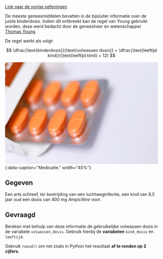 <div class="text-end">
<a class="btn btn-filled with-icon" href="https://dodona.be/nl/courses/2690" target="_blank"><i class="mdi mdi-backburger mdi-24" title="link"></i>Link naar de vorige oefeningen</a>
</div>

De meeste geneesmiddelen bevatten in de bijsluiter informatie over de juiste kinderdosis. Indien dit ontbreekt kan de regel van Young gebruikt worden, deze werd bedacht door de geneesheer en wetenschapper <a href="https://en.wikipedia.org/wiki/Thomas_Young_(scientist)" target="_blank">Thomas Young</a>.

De regel werkt als volgt:

$$
    \dfrac{\text{kinderdosis}}{\text{volwassen dosis}} = \dfrac{\text{leeftijd kind}}{\text{leeftijd kind} + 12}
$$

![Medicatie.](media/melany-tuinfosalud-com.jpg "Foto door Go to Melany @ tuinfosalud.com op Unsplash."){:data-caption="Medicatie." width="45%"}

## Gegeven

Een arts schreef, ter bestrijding van een luchtweginfectie, een kind van 8,5 jaar oud een dosis van 400 mg *Ampicilline* voor. 

## Gevraagd

Bereken met behulp van deze informatie de gebruikelijke volwassen dosis in de variabele `volwassen_dosis`.  Gebruik hierbij de **variabelen** `kind_dosis` en `leeftijd`.

Gebruik `round()` om net zoals in Python het resultaat **af te ronden op 2 cijfers**. 